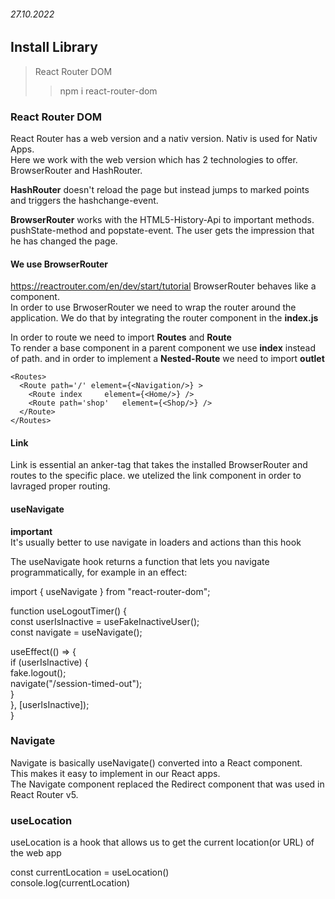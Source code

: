 ###### 27.10.2022
## Install Library<br>

> React Router DOM
>> npm i react-router-dom

### React Router DOM<br>
React Router has a web version and a nativ version.
Nativ is used for Nativ Apps.<br>
Here we work with the web version which has 2 technologies to offer.
BrowserRouter and HashRouter.<br>

**HashRouter** doesn't reload the page but instead jumps to marked points
and triggers the hashchange-event.<br>

**BrowserRouter** works with the HTML5-History-Api to important methods.
pushState-method and popstate-event.
The user gets the impression that he has changed the page.<br>

#### We use BrowserRouter<br>
https://reactrouter.com/en/dev/start/tutorial
BrowserRouter behaves like a component.<br>
In order to use BrwoserRouter we need to wrap the router around the application.
We do that by integrating the router component in the **index.js**<br>

In order to route we need to import **Routes** and **Route**<br>
To render a base component in a parent component we use **index** instead of path.
and in order to implement a **Nested-Route** we need to import **outlet**<br>

    <Routes>
      <Route path='/' element={<Navigation/>} >
        <Route index     element={<Home/>} />
        <Route path='shop'   element={<Shop/>} />
      </Route>
    </Routes>
    
#### Link
Link is essential an anker-tag that takes the installed BrowserRouter and routes to the specific place.
we utelized the link component in order to lavraged proper routing.<br>

#### useNavigate
**important**<br>
It's usually better to use navigate in loaders and actions than this hook<br>

The useNavigate hook returns a function that lets you navigate programmatically, for example in an effect:<br>

import { useNavigate } from "react-router-dom";<br>

function useLogoutTimer() {<br>
  const userIsInactive = useFakeInactiveUser();<br>
  const navigate = useNavigate();<br>

  useEffect(() => {<br>
    if (userIsInactive) {<br>
      fake.logout();<br>
      navigate("/session-timed-out");<br>
    }<br>
  }, [userIsInactive]);<br>
}<br>

### Navigate
Navigate is basically useNavigate() converted into a React component.<br>
This makes it easy to implement in our React apps.<br>
The Navigate component replaced the Redirect component that was used in React Router v5.<br>

### useLocation
useLocation is a hook that allows us to get the current location(or URL) of the web app<br>

const currentLocation = useLocation()<br>
console.log(currentLocation)<br>

